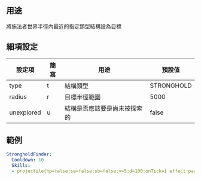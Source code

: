 ## 用途
將施法者世界半徑內最近的指定類型結構設為目標


## 細項設定
| 設定項 | 簡寫   | 用途                      | 預設值 |
|-----------|-----------|----------------------------------------------------------------------|---------|
| type      | t         | 結構類型     | STRONGHOLD |
| radius    | r         | 目標半徑範圍       | 5000    |
| unexplored | u        | 結構是否應該要是尚未被探索的                          | false   |


## 範例
```yaml
StrongholdFinder:
  Cooldown: 10
  Skills:
  - projectile{hp=false;se=false;sb=false;v=5;d=100;onTick=[ effect:particles ]} @NearestStructure{r=1000}
```